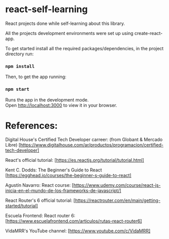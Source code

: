 # react-self-learning
React projects done while self-learning about this library.

All the projects development environments were set up using create-react-app.

To get started install all the required packages/dependencies, in the project directory run:

### `npm install`

Then, to get the app running:

### `npm start`

Runs the app in the development mode.\
Open [http://localhost:3000](http://localhost:3000) to view it in your browser.

# References:
Digital House's Certified Tech Developer carreer: (from Globant & Mercado Libre)
[https://www.digitalhouse.com/ar/productos/programacion/certified-tech-developer]

React's official tutorial:
[https://es.reactjs.org/tutorial/tutorial.html]

Kent C. Dodds: The Beginner's Guide to React
[https://egghead.io/courses/the-beginner-s-guide-to-react]

Agustín Navarro: React course:
[https://www.udemy.com/course/react-js-inicia-en-el-mundo-de-los-frameworks-de-javascript/]

React Router's 6 official tutorial:
[https://reactrouter.com/en/main/getting-started/tutorial]

Escuela Frontend: React router 6:
[https://www.escuelafrontend.com/articulos/rutas-react-router6]

VidaMRR's YouTube channel:
[https://www.youtube.com/c/VidaMRR]
